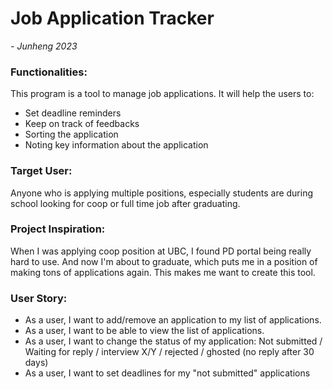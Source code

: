 # Job Application Tracker
*- Junheng 2023*
### Functionalities:
This program is a tool to manage job applications. It will
help the users to:
- Set deadline reminders
- Keep on track of feedbacks
- Sorting the application
- Noting key information about the application

### Target User:
Anyone who is applying multiple positions, especially 
students are during school looking for coop or full time job after
graduating.

### Project Inspiration:
When I was applying coop position at UBC, I found PD portal
being really hard to use. And now I'm about to graduate, which
puts me in a position of making tons of applications again.
This makes me want to create this tool.

### User Story:
- As a user, I want to add/remove an application to my list of applications.
- As a user, I want to be able to view the list of applications.
- As a user, I want to change the status of my application: Not submitted / 
Waiting for reply / interview X/Y / rejected / ghosted (no reply after 30 days)
- As a user, I want to set deadlines for my "not submitted" applications